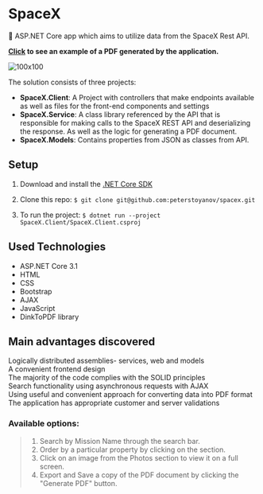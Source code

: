# SpaceX

:rocket: ASP.NET Core app which aims to utilize data from the SpaceX Rest API.

**[Click](https://github.com/peterstoyanov/SpaceX/blob/master/SpaceX/SpaceX.Client/wwwroot/readme/Thaicom%206.pdf) to see an example of a PDF generated by the application.**

![100x100](SpaceX/SpaceX.Client/wwwroot/readme/SpaceX.gif)

The solution consists of three projects:

-   **SpaceX.Client**:   A Project with controllers that make endpoints available as well as files for the front-end components and settings
-   **SpaceX.Service**:  A class library referenced by the API that is responsible for making calls to the SpaceX REST API and deserializing the response. As well as the logic for generating a PDF document.
-   **SpaceX.Models**: Contains properties from JSON as classes from API.
## Setup

1.  Download and install the  [.NET Core SDK](https://www.microsoft.com/net/download)
    
2.  Clone this repo:  `$ git clone git@github.com:peterstoyanov/spacex.git`
    
4.  To run the project:  `$ dotnet run --project SpaceX.Client/SpaceX.Client.csproj`
   
## Used Technologies

- ASP.NET Core 3.1
- HTML
- CSS
- Bootstrap
- AJAX
- JavaScript
- DinkToPDF library

## Main advantages discovered

Logically distributed assemblies- services, web and models\
A convenient frontend design\
The majority of the code complies with the SOLID principles\
Search functionality using asynchronous requests with AJAX\
Using useful and convenient approach for converting data into PDF format \
The application has appropriate customer and server validations

### Available options:

> 1. Search by Mission Name through the search bar.
> 2. Order by a particular property by clicking on the section.
> 3. Click on an image from the Photos section to view it on a full screen.
> 4. Export and Save a copy of the PDF document by clicking the "Generate PDF" button.
